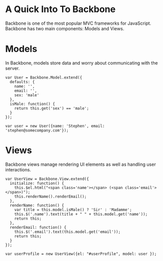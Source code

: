 A Quick Into To Backbone
============

Backbone is one of the most popular MVC frameworks for JavaScript.
Backbone has two main components: Models and Views.

Models
======

In Backbone, models store data and worry about communicating with the server.

    var User = Backbone.Model.extend({
      defaults: {
        name: '',
        email: '',
        sex: 'male'
      },
      isMale: function() {
        return this.get('sex') == 'male';
      }
    });

    var user = new User({name: 'Stephen', email: 'stephen@somecompany.com'});


Views
=====

Backbone views manage rendering UI elements as well as handling user interactions.


    var UserView = Backbone.View.extend({
      initialize: function() {
        this.$el.html("<span class='name'></span> (<span class='email'></span>)");
        this.renderName().renderEmail();
      },
      renderName: function() {
        var title = this.model.isMale() ? 'Sir' : 'Madamme';
        this.$('.name').text(title + " " + this.model.get('name'));
        return this;
      },
      renderEmail: function() {
        this.$('.email').text(this.model.get('email'));
        return this;
      }
    });

    var userProfile = new UserView({el: "#userProfile", model: user });
